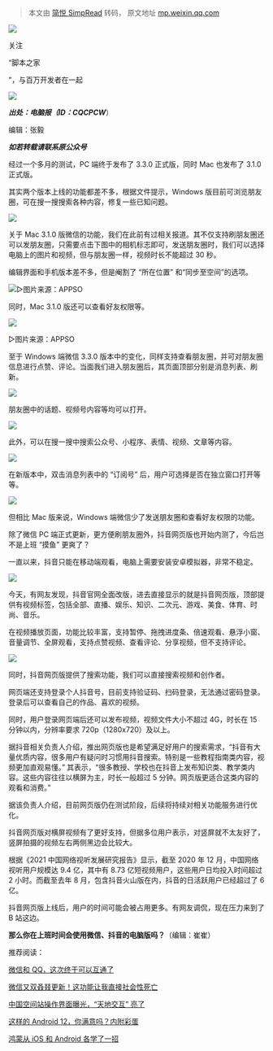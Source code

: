 > 本文由 [简悦 SimpRead](http://ksria.com/simpread/) 转码， 原文地址 [mp.weixin.qq.com](https://mp.weixin.qq.com/s?__biz=MjM5NTY1MjY0MQ==&mid=2650806989&idx=4&sn=383ab95efb8832c36180b7720e5c4f8e&chksm=bd018f838a760695c20cd3b4d7317f081a027a276b497baab1d53463e084718b6ceec4955ccc&mpshare=1&scene=1&srcid=0622OgFmkLlNK5K4sRnyvrhf&sharer_sharetime=1624361332980&sharer_shareid=7fece245937ac96f04f0fb8e1311fff1#rd)

![](https://mmbiz.qpic.cn/mmbiz_gif/iaky1Xjn7W0DiaoHmA4gHqSMxiaGJFTLQjiatEZ0wiaqbaOqN5LxYyicln5e5G8A85Tiaf0dGFhFLGxFDcKZGdXEuRwrQ/640?wx_fmt=gif)

 关注

“脚本之家

”，与百万开发者在一起

![](https://mmbiz.qpic.cn/mmbiz_jpg/LGh7bn8KbYBYyPonvA5lYbBL9qpyOkvoY6iavKCIEgboia4PxHY4u3E8IU3YhodMaIn91qXz26iaGmYnnOic6LHLUA/640?wx_fmt=jpeg)

_________出处：电脑报（ID：_________CQCPCW__________________）

编辑：张毅

_________如若转载请联系原公众号_________

经过一个多月的测试，PC 端终于发布了 3.3.0 正式版，同时 Mac 也发布了 3.1.0 正式版。

其实两个版本上线的功能都差不多，根据文件提示，Windows 版目前可浏览朋友圈，可在搜一搜搜索各种内容，修复一些已知问题。

![](https://mmbiz.qpic.cn/sz_mmbiz_png/HrhrgxCloNZ8knunDjSO5SSpDtGF0YCQf7GZJjZ8dlDVMjibIUfLXnZnhTmm3hibOVTCz4JHWUlnxDOLZtvuZgNg/640?wx_fmt=png)

关于 Mac 3.1.0 版微信的功能，我们在此前有过相关报道。其不仅支持刷朋友圈还可以发朋友圈，只需要点击下图中的相机标志即可，发送朋友圈时，我们可以选择电脑上的图片和视频，但与朋友圈一样，视频时长不能超过 30 秒。

编辑界面和手机版本差不多，但是阉割了 “所在位置” 和“同步至空间”的选项。

![](https://mmbiz.qpic.cn/sz_mmbiz_jpg/HrhrgxCloNZ8knunDjSO5SSpDtGF0YCQsbRDictD5DTm4Sk7aYyicNjxQgLichOicXKpmF88MCLIdrVxAMrrhOic9Bw/640?wx_fmt=jpeg)▷图片来源：APPSO

同时，Mac 3.1.0 版还可以查看好友权限等。  

![](https://mmbiz.qpic.cn/sz_mmbiz_png/HrhrgxCloNZ8knunDjSO5SSpDtGF0YCQXjw1iaX4gRvjibmsmcoDhIo6NJXib05JIYK82RlDEqkp8DS7t9mCX02xA/640?wx_fmt=png)

▷图片来源：APPSO

至于 Windows 端微信 3.3.0 版本中的变化，同样支持查看朋友圈，并可对朋友圈信息进行点赞、评论。当面我们进入朋友圈后，其页面顶部分别是消息列表、刷新。

![](https://mmbiz.qpic.cn/sz_mmbiz_png/HrhrgxCloNZ8knunDjSO5SSpDtGF0YCQicBibydWrmnmR4d8Ar7VE4M1RibVDeWHtjQZgdOsnfZtYJlpFeKJPkCAw/640?wx_fmt=png)

朋友圈中的话题、视频号内容等均可以打开。

![](https://mmbiz.qpic.cn/sz_mmbiz_png/HrhrgxCloNZ8knunDjSO5SSpDtGF0YCQLlCVK4NXeUWfBCJpnbicia3O9stEib4aI6sPzuiao9ibuibTOEKouZXicaXhg/640?wx_fmt=png)

此外，可以在搜一搜中搜索公众号、小程序、表情、视频、文章等内容。

![](https://mmbiz.qpic.cn/sz_mmbiz_png/HrhrgxCloNZ8knunDjSO5SSpDtGF0YCQsK9Mpzmb2WaMjHGHt9vhERrkWJJkFOmicIIxMicf8LxdlxZPnfGAVcHg/640?wx_fmt=png)

在新版本中，双击消息列表中的 “订阅号” 后，用户可选择是否在独立窗口打开等等。

![](https://mmbiz.qpic.cn/sz_mmbiz_png/HrhrgxCloNZ8knunDjSO5SSpDtGF0YCQbEEnoLoQ2FfJBA9gkJ2iaBcAQIskUDTOvSemQujhnKJTyPRDvK4ZicWQ/640?wx_fmt=png)

但相比 Mac 版来说，Windows 端微信少了发送朋友圈和查看好友权限的功能。

除了微信 PC 端正式更新，更方便刷朋友圈外，抖音网页版也开始内测了，今后岂不是上班 “摸鱼” 更爽了？

一直以来，抖音只能在移动端观看，电脑上需要安装安卓模拟器，非常不稳定。

![](https://mmbiz.qpic.cn/sz_mmbiz_png/HrhrgxCloNZ8knunDjSO5SSpDtGF0YCQ8QwnmLYvlGRtVHZEHdyroS3kCzTfOiboytp1HMzDU8duzuHhXZy0QYQ/640?wx_fmt=png)

今天，有网友发现，抖音官网全面改版，进去直接显示的就是抖音网页版，顶部提供有视频标签，包括全部、直播、娱乐、知识、二次元、游戏、美食、体育、时尚、音乐。

在视频播放页面，功能比较丰富，支持暂停、拖拽进度条、倍速观看、悬浮小窗、音量调节、全屏观看，支持点赞视频、查看评论、分享视频，但不支持评论。

![](https://mmbiz.qpic.cn/sz_mmbiz_png/HrhrgxCloNZ8knunDjSO5SSpDtGF0YCQibcFU9YlicBKlVAMkMXkZMzAKKhdCkpRvjfqqibibSH8qHibGKUz20UicO3A/640?wx_fmt=png)

同时，抖音网页版提供了搜索功能，我们可以直接搜索视频和创作者。

网页端还支持登录个人抖音号，目前支持验证码、扫码登录，无法通过密码登录。登录后可以查看自己的作品、喜欢的视频。

同时，用户登录网页端后还可以发布视频，视频文件大小不超过 4G，时长在 15 分钟以内，分辨率要求 720p（1280x720）及以上。

据抖音相关负责人介绍，推出网页版也是希望满足好用户的搜索需求，“抖音有大量优质内容，很多用户有疑问时习惯用抖音搜索。特别是一些教程指南类内容，视频更加直观易懂。” 其表示，“很多教授、学校也在抖音上发布知识类、教学类内容。这些内容往往以横屏为主，时长一般超过 5 分钟。网页版更适合这类内容的观看和消费。”

据该负责人介绍，目前网页版仍在测试阶段，后续将持续对相关功能服务进行优化。

抖音网页版对横屏视频有了更好支持，但据多位用户表示，对竖屏就不太友好了，竖屏拍摄的视频左右两侧黑边会比较大。

根据《2021 中国网络视听发展研究报告》显示，截至 2020 年 12 月，中国网络视听用户规模达 9.4 亿，其中有 8.73 亿短视频用户，这些用户日均投入时间超过 2 小时。而截至去年 8 月，包含抖音火山版在内，抖音的日活跃用户已经超过了 6 亿。

抖音网页版上线后，用户的时间可能会被占用更多。有网友调侃，现在压力来到了 B 站这边。

**那么你在上班时间会使用微信、抖音的电脑版吗？**（编辑：崔崔）

 推荐阅读：

[微信和 QQ，这次终于可以互通了](http://mp.weixin.qq.com/s?__biz=MjM5NTY1MjY0MQ==&mid=2650806566&idx=4&sn=250e463c059560cb59687b5c6e1119da&chksm=bd018c688a76057ee23e32298382bd3913f7194615302869c7f7c83e0b4a0c85f8e46082ca9b&scene=21#wechat_redirect)  

[微信又双叒叕更新！这功能让我直接社会性死亡](http://mp.weixin.qq.com/s?__biz=MjM5NTY1MjY0MQ==&mid=2650802189&idx=2&sn=d1a26eae8417c1167c61076daa945f3a&chksm=bd019d438a76145531da9fbbe607934bef650e475739aac5eb87bf5730ac9e73c5f5fe605cdf&scene=21#wechat_redirect)  

[中国空间站操作界面曝光，“天地交互” 亮了](http://mp.weixin.qq.com/s?__biz=MjM5NTY1MjY0MQ==&mid=2650806799&idx=1&sn=cc5ab5d15a522b990f0af1e321a276e1&chksm=bd018f418a76065755b13c8cf8cceea8748dd22da510b28c01be763ccbbe31ef4c282dbbeeb6&scene=21#wechat_redirect)  

[这样的 Android 12，你满意吗？内附彩蛋](http://mp.weixin.qq.com/s?__biz=MjM5NTY1MjY0MQ==&mid=2650806425&idx=2&sn=f5d4b4244de8690768879149a1da0bcd&chksm=bd018dd78a7604c1474c2cedeafd1dd4a062bb3c7dcea308ca63ca88583b6b15abe57fc9f83c&scene=21#wechat_redirect)  

[鸿蒙从 iOS 和 Android 各学了一招](http://mp.weixin.qq.com/s?__biz=MjM5NTY1MjY0MQ==&mid=2650806290&idx=1&sn=2e7a163b8d82abb111ab52bfd77b3599&chksm=bd018d5c8a76044a155a1372caf74147ea440b3203848a89b37eb6cc5b6f874897037a897e7b&scene=21#wechat_redirect)
